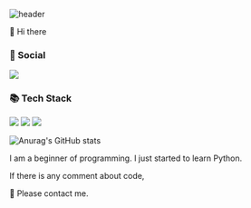 ![header](https://capsule-render.vercel.app/api?type=waving&color=gradient&height=200&section=header&text=&fontSize=90)

👋 Hi there

### 💌 Social
<a href="https://www.instagram.com/junsik_ky/" target="_blank"><img src="https://img.shields.io/badge/instagram-E4405F?style=flat&logo=instagram&logoColor=white"></a>

### 📚 Tech Stack
<span><img src="https://img.shields.io/badge/Python-3776AB?style=flat&logo=python&logoColor=white"></span>
<span><img src="https://img.shields.io/badge/HTML5-E34F26?style=flat&logo=html5&logoColor=white"></span>
<span><img src="https://img.shields.io/badge/CSS3-1572B6?style=flat&logo=html5&logoColor=white"></span>



![Anurag's GitHub stats](https://github-readme-stats.vercel.app/api?username=junsikhhh&show_icons=true&theme=monokai)

I am a beginner of programming.
I just started to learn Python.

If there is any comment about code,

🙏 Please contact me.
